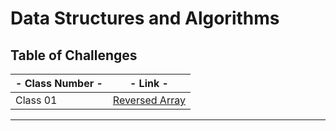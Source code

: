 # Data Structures and Algorithms

## Table of Challenges

| - Class Number - | -  Link - |
|---|---|
| Class 01 | [Reversed Array](./class01Challenge/README.MD) |

---